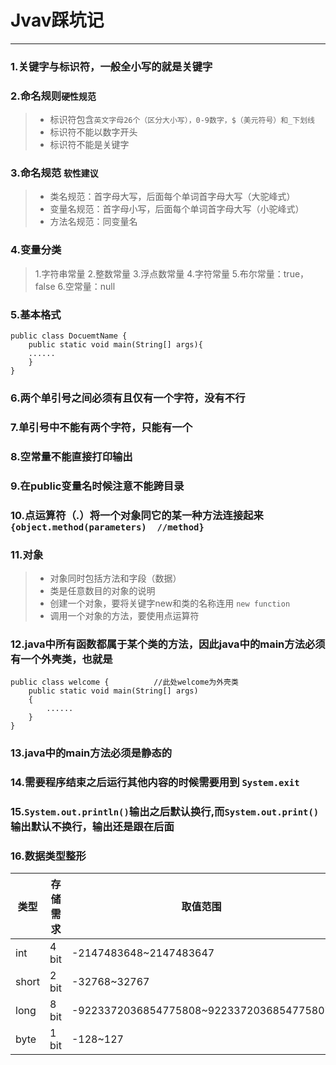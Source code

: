 ﻿# Jvav踩坑记

---

### 1.关键字与标识符，一般全小写的就是关键字

### 2.命名规则`硬性规范`
> * 标识符包含`英文字母26个（区分大小写），0-9数字，$（美元符号）和_下划线`
> * 标识符不能以数字开头
> * 标识符不能是关键字

### 3.命名规范 `软性建议`
> * 类名规范：首字母大写，后面每个单词首字母大写（大驼峰式）
> * 变量名规范：首字母小写，后面每个单词首字母大写（小驼峰式）
> * 方法名规范：同变量名

### 4.变量分类
>1.字符串常量
>2.整数常量
>3.浮点数常量
>4.字符常量
>5.布尔常量：true，false
>6.空常量：null

### 5.基本格式
```
public class DocuemtName {
    public static void main(String[] args){
    ......    
    }
}
```

### 6.两个单引号之间必须有且仅有一个字符，没有不行
### 7.单引号中不能有两个字符，只能有一个
### 8.空常量不能直接打印输出

### 9.在public变量名时候注意不能跨目录

### 10.点运算符（.）将一个对象同它的某一种方法连接起来  ``` {object.method(parameters)  //method}```

### 11.对象
> * 对象同时包括方法和字段（数据）
> * 类是任意数目的对象的说明
> * 创建一个对象，要将关键字new和类的名称连用 `new function`
> * 调用一个对象的方法，要使用点运算符

### 12.java中所有函数都属于某个类的方法，因此java中的main方法必须有一个外壳类，也就是
```
public class welcome {          //此处welcome为外壳类
    public static void main(String[] args)
    {
        ......
    }
}
```

### 13.java中的main方法必须是静态的

### 14.需要程序结束之后运行其他内容的时候需要用到 ```System.exit```

### 15.```System.out.println()```输出之后默认换行,而```System.out.print()```输出默认不换行，输出还是跟在后面

### 16.数据类型整形
| 类型 | 存储需求|取值范围                                |
|------|---------|--------------                          |
|int   | 4 bit   |-2147483648~2147483647                  |
|short | 2 bit   |-32768~32767                            |
|long  | 8 bit   |-9223372036854775808~9223372036854775807|
|byte  | 1 bit   |-128~127                                |
